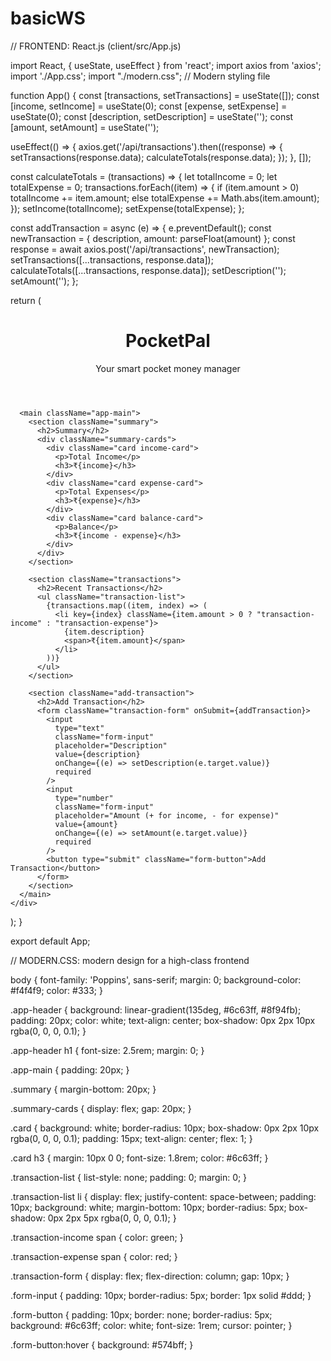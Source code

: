 # basicWS
// FRONTEND: React.js (client/src/App.js)

import React, { useState, useEffect } from 'react';
import axios from 'axios';
import './App.css';
import "./modern.css"; // Modern styling file

function App() {
  const [transactions, setTransactions] = useState([]);
  const [income, setIncome] = useState(0);
  const [expense, setExpense] = useState(0);
  const [description, setDescription] = useState('');
  const [amount, setAmount] = useState('');

  useEffect(() => {
    axios.get('/api/transactions').then((response) => {
      setTransactions(response.data);
      calculateTotals(response.data);
    });
  }, []);

  const calculateTotals = (transactions) => {
    let totalIncome = 0;
    let totalExpense = 0;
    transactions.forEach((item) => {
      if (item.amount > 0) totalIncome += item.amount;
      else totalExpense += Math.abs(item.amount);
    });
    setIncome(totalIncome);
    setExpense(totalExpense);
  };

  const addTransaction = async (e) => {
    e.preventDefault();
    const newTransaction = { description, amount: parseFloat(amount) };
    const response = await axios.post('/api/transactions', newTransaction);
    setTransactions([...transactions, response.data]);
    calculateTotals([...transactions, response.data]);
    setDescription('');
    setAmount('');
  };

  return (
    <div className="App">
      <header className="app-header">
        <h1>PocketPal</h1>
        <p>Your smart pocket money manager</p>
      </header>

      <main className="app-main">
        <section className="summary">
          <h2>Summary</h2>
          <div className="summary-cards">
            <div className="card income-card">
              <p>Total Income</p>
              <h3>₹{income}</h3>
            </div>
            <div className="card expense-card">
              <p>Total Expenses</p>
              <h3>₹{expense}</h3>
            </div>
            <div className="card balance-card">
              <p>Balance</p>
              <h3>₹{income - expense}</h3>
            </div>
          </div>
        </section>

        <section className="transactions">
          <h2>Recent Transactions</h2>
          <ul className="transaction-list">
            {transactions.map((item, index) => (
              <li key={index} className={item.amount > 0 ? "transaction-income" : "transaction-expense"}>
                {item.description}
                <span>₹{item.amount}</span>
              </li>
            ))}
          </ul>
        </section>

        <section className="add-transaction">
          <h2>Add Transaction</h2>
          <form className="transaction-form" onSubmit={addTransaction}>
            <input
              type="text"
              className="form-input"
              placeholder="Description"
              value={description}
              onChange={(e) => setDescription(e.target.value)}
              required
            />
            <input
              type="number"
              className="form-input"
              placeholder="Amount (+ for income, - for expense)"
              value={amount}
              onChange={(e) => setAmount(e.target.value)}
              required
            />
            <button type="submit" className="form-button">Add Transaction</button>
          </form>
        </section>
      </main>
    </div>
  );
}

export default App;

// MODERN.CSS: modern design for a high-class frontend

body {
  font-family: 'Poppins', sans-serif;
  margin: 0;
  background-color: #f4f4f9;
  color: #333;
}

.app-header {
  background: linear-gradient(135deg, #6c63ff, #8f94fb);
  padding: 20px;
  color: white;
  text-align: center;
  box-shadow: 0px 2px 10px rgba(0, 0, 0, 0.1);
}

.app-header h1 {
  font-size: 2.5rem;
  margin: 0;
}

.app-main {
  padding: 20px;
}

.summary {
  margin-bottom: 20px;
}

.summary-cards {
  display: flex;
  gap: 20px;
}

.card {
  background: white;
  border-radius: 10px;
  box-shadow: 0px 2px 10px rgba(0, 0, 0, 0.1);
  padding: 15px;
  text-align: center;
  flex: 1;
}

.card h3 {
  margin: 10px 0 0;
  font-size: 1.8rem;
  color: #6c63ff;
}

.transaction-list {
  list-style: none;
  padding: 0;
  margin: 0;
}

.transaction-list li {
  display: flex;
  justify-content: space-between;
  padding: 10px;
  background: white;
  margin-bottom: 10px;
  border-radius: 5px;
  box-shadow: 0px 2px 5px rgba(0, 0, 0, 0.1);
}

.transaction-income span {
  color: green;
}

.transaction-expense span {
  color: red;
}

.transaction-form {
  display: flex;
  flex-direction: column;
  gap: 10px;
}

.form-input {
  padding: 10px;
  border-radius: 5px;
  border: 1px solid #ddd;
}

.form-button {
  padding: 10px;
  border: none;
  border-radius: 5px;
  background: #6c63ff;
  color: white;
  font-size: 1rem;
  cursor: pointer;
}

.form-button:hover {
  background: #574bff;
}
